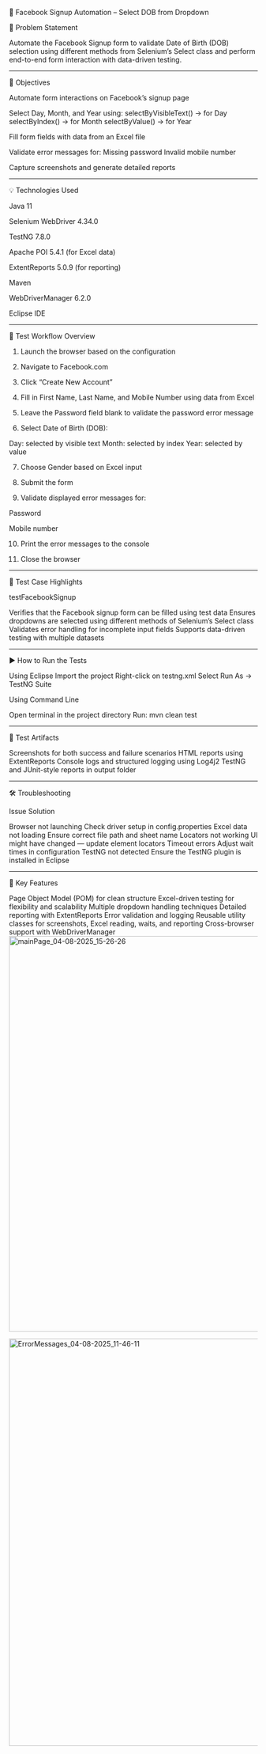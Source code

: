 📘 Facebook Signup Automation – Select DOB from Dropdown

📌 Problem Statement

Automate the Facebook Signup form to validate Date of Birth (DOB)
 selection using different methods from Selenium’s Select class and perform end-to-end form interaction
  with data-driven testing.

---

🎯 Objectives

Automate form interactions on Facebook’s signup page

Select Day, Month, and Year using:
selectByVisibleText() → for Day
selectByIndex() → for Month
selectByValue() → for Year

Fill form fields with data from an Excel file

Validate error messages for:
Missing password
Invalid mobile number

Capture screenshots and generate detailed reports

---

💡 Technologies Used

Java 11

Selenium WebDriver 4.34.0

TestNG 7.8.0

Apache POI 5.4.1 (for Excel data)

ExtentReports 5.0.9 (for reporting)

Maven

WebDriverManager 6.2.0

Eclipse IDE


---

🧾 Test Workflow Overview

1. Launch the browser based on the configuration


2. Navigate to Facebook.com


3. Click “Create New Account”


4. Fill in First Name, Last Name, and Mobile Number using data from Excel


5. Leave the Password field blank to validate the password error message


6. Select Date of Birth (DOB):

Day: selected by visible text
Month: selected by index
Year: selected by value



7. Choose Gender based on Excel input


8. Submit the form


9. Validate displayed error messages for:

Password

Mobile number



10. Print the error messages to the console


11. Close the browser




---

🧪 Test Case Highlights

testFacebookSignup

Verifies that the Facebook signup form can be filled using test data
Ensures dropdowns are selected using different methods of Selenium’s Select class
Validates error handling for incomplete input fields
Supports data-driven testing with multiple datasets



---

▶️ How to Run the Tests

Using Eclipse
Import the project
Right-click on testng.xml
Select Run As → TestNG Suite


Using Command Line

Open terminal in the project directory
Run: mvn clean test



---

📸 Test Artifacts

Screenshots for both success and failure scenarios
HTML reports using ExtentReports
Console logs and structured logging using Log4j2
TestNG and JUnit-style reports in output folder



---

🛠️ Troubleshooting

Issue Solution

Browser not launching Check driver setup in config.properties
Excel data not loading Ensure correct file path and sheet name
Locators not working UI might have changed — update element locators
Timeout errors Adjust wait times in configuration
TestNG not detected Ensure the TestNG plugin is installed in Eclipse



---

📌 Key Features

Page Object Model (POM) for clean structure
Excel-driven testing for flexibility and scalability
Multiple dropdown handling techniques
Detailed reporting with ExtentReports
Error validation and logging
Reusable utility classes for screenshots, Excel reading, waits, and reporting
Cross-browser support with WebDriverManager
<img width="1920" height="800" alt="mainPage_04-08-2025_15-26-26" src="https://github.com/user-attachments/assets/861fcf19-fb89-40da-9fca-4aed727a5762" />

<img width="1908" height="824" alt="ErrorMessages_04-08-2025_11-46-11" src="https://github.com/user-attachments/assets/24df6415-628c-4c50-8608-e30213e1915d" />




